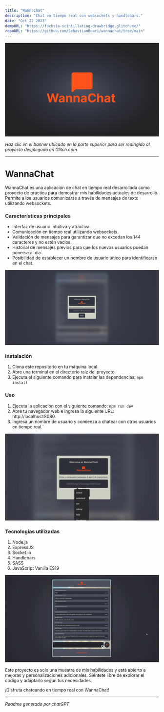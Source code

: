 ```yaml
---
title: "Wannachat"
description: "Chat en tiempo real con websockets y handlebars."
date: "Oct 22 2023"
demoURL: "https://fuchsia-scintillating-drawbridge.glitch.me/"
repoURL: "https://github.com/SebastianBoari/wannachat/tree/main"
---
```


[![Banner de WannaChat!](https://github.com/SebastianBoari/wannachat/blob/main/src/public/assets/readme/banner-wanna-chat.png?raw=true)](https://fuchsia-scintillating-drawbridge.glitch.me)

*Haz clic en el banner ubicado en la parte superior para ser redirigido al proyecto desplegado en Glitch.com*

------------


# WannaChat
WannaChat es una aplicación de chat en tiempo real desarrollada como proyecto de práctica para demostrar mis habilidades actuales de desarrollo. Permite a los usuarios comunicarse a través de mensajes de texto utilizando websockets.

### Características principales
- Interfaz de usuario intuitiva y atractiva.
- Comunicación en tiempo real utilizando websockets.
- Validación de mensajes para garantizar que no excedan los 144 caracteres y no estén vacíos.
- Historial de mensajes previos para que los nuevos usuarios puedan ponerse al día.
- Posibilidad de establecer un nombre de usuario único para identificarse en el chat.

![Screenshot del inicio de WannaChat](https://github.com/SebastianBoari/wannachat/blob/main/src/public/assets/readme/screenshot.png?raw=true)

### Instalación
1. Clona este repositorio en tu máquina local.
2. Abre una terminal en el directorio raíz del proyecto.
3. Ejecuta el siguiente comando para instalar las dependencias:
`npm install`

### Uso
1. Ejecuta la aplicación con el siguiente comando: 
`npm run dev`
2. Abre tu navegador web e ingresa la siguiente URL: http://localhost:8080.
3. Ingresa un nombre de usuario y comienza a chatear con otros usuarios en tiempo real.`

![Gif de inicio](https://github.com/SebastianBoari/wannachat/blob/main/src/public/assets/readme/intro-gif.gif?raw=true)

### Tecnologías utilizadas
1. Node.js
2. ExpressJS
3. Socket.io
4. Handlebars
5. SASS
6. JavaScript Vanilla ES19

![gif completo](https://github.com/SebastianBoari/wannachat/blob/main/src/public/assets/readme/complete-gif.gif?raw=true)

Este proyecto es solo una muestra de mis habilidades y está abierto a mejoras y personalizaciones adicionales. Siéntete libre de explorar el código y adaptarlo según tus necesidades.

¡Disfruta chateando en tiempo real con WannaChat!

------------

*Readme generado por chatGPT*